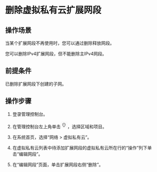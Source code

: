 # 删除虚拟私有云扩展网段<a name="vpc_vpc_0008"></a>

## 操作场景<a name="zh-cn_topic_0287011620_section15874124165815"></a>

当某个扩展网段不再使用时，您可以通过删除释放网段。

您可以删除IPv4扩展网段，但不能删除主IPv4网段。

## 前提条件<a name="zh-cn_topic_0287011620_section5667204411244"></a>

已删除扩展网段下创建的子网。

## 操作步骤<a name="zh-cn_topic_0287011620_section14538394218"></a>

1.  登录管理控制台。

1.  在管理控制台左上角单击![](figures/icon-region-0.png)，选择区域和项目。
2.  在系统首页，选择“网络 \> 虚拟私有云”。
3.  在虚拟私有云列表中待添加扩展网段的虚拟私有云所在行的“操作”列下单击“编辑网段”。
4.  在“编辑网段”页面，单击扩展网段右侧“删除”。

